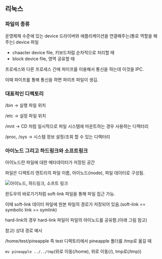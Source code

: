 ## 리눅스

### 파일의 종류

운영체제 수준에 있는 device 드라이버와 애플리케이션을 연결해주는(통로 역할을 해주는) device 파일

- chaacter device file, 키보드처럼 순차적으로 처리할 때
- block device file, 영역 공유할 때

프로세스와 다른 프로세스 간에 파이프를 이용해서 통신을 하는데 이것을 IPC.

이때 파이프를 통해 통신을 하면 파이프 파일이 생김.

### 대표적인 디렉토리

/bin -> 실행 파일 위치

/etc -> 설정 파일 위치

/mnt -> CD 처럼 일시적으로 파일 시스템에 마운트하는 경우 사용하는 디렉터리

/proc, /sys -> 시스템 정보 설정/조회 할 수 있는 디렉터리

### 아이노드 그리고 하드링크와 소프트링크

아이노드란 파일에 대한 메타데이터가 저장된 공간

파일은 디렉토리 엔트리의 파일 이름, 아이노드(inode), 파일 데이터로 구성됨.

![아이노드, 하드링크, 소프트 링크](https://github.com/boseungk/TIL/assets/95980754/86fbc53b-6834-4209-87cc-1403e0c78c53)

윈도우의 바로가기처럼 soft-link 파일을 통해 파일 접근 가능.

이때 soft-link 데이터 파일에 원본 파일의 경로가 저장되어 있음.(soft-link == symbolic link == symlink)

hard-link의 경우 hard-link 파일이 파일의 아이노드를 공유함.(아래 그림 참고)

참고) 상대 경로 예시

/home/test/pineapple 즉 test 디렉토리에서 pineapple 폴더를 /tmp로 옮길 때

`mv pineapple ../../tmp`(위로 이동(/home), 위로 이동(/), tmp로(/tmp))
